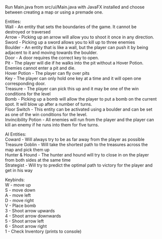 Run Main.java from src/ui/Main.java with JavaFX installed and choose between creating a map or using a premade one.

Entities:  
Wall - An entity that sets the boundaries of the game. It cannot be destroyed or traversed  
Arrow - Picking up an arrow will allow you to shoot it once in any direction.  
Sword - Picking up a sword allows you to kill up to three enemies  
Boulder - An entity that is like a wall, but the player can push it by being adjacent to it and moving towards the boulder.  
Door - A door requires the correct key to open.  
Pit - The player will die if he walks into the pit without a Hover Potion. Enemies cannot enter a pit and die.  
Hover Potion - The player can fly over pits  
Key - The player can only hold one key at a time and it will open one corresponding door.  
Treasure - The player can pick this up and it may be one of the win conditions for the level  
Bomb - Picking up a bomb will allow the player to put a bomb on the current spot. It will blow up after a number of turns.  
Floor Switch - This entity can be activated using a boulder and can be set as one of the win conditions for the level.  
Invincibility Potion - All enemies will run from the player and the player can kill an enemy if he runs into them for five turns.  

AI Entities:  
Coward - Will always try to be as far away from the player as possible  
Treasure Goblin - Will take the shortest path to the treasures across the map and pick them up  
Hunter & Hound - The hunter and hound will try to close in on the player from both sides at the same time  
Strategist - Will try to predict the optimal path to victory for the player and get in his way  


Keybinds:  
W - move up  
S - move down  
A - move left  
D - move right  
V - Place bomb  
3 - Shoot arrow upwards  
4 - Shoot arrow downwards  
5 - Shoot arrow left  
6 - Shoot arrow right  
1 - Check Inventory (prints to console)  
